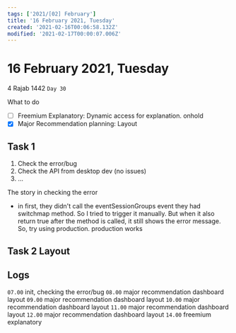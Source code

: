 ```yaml
---
tags: ['2021/[02] February']
title: '16 February 2021, Tuesday'
created: '2021-02-16T00:06:58.132Z'
modified: '2021-02-17T00:00:07.006Z'
---
```


# 16 February 2021, Tuesday
4 Rajab 1442 `Day 30`

What to do
- [ ] Freemium Explanatory: Dynamic access for explanation. onhold
- [x] Major Recommendation planning: Layout

## Task 1
1. Check the error/bug 
2. Check the API from desktop dev (no issues)
3. ...

The story in checking the error
- in first, they didn't call the eventSessionGroups event they had switchmap method. So I tried to trigger it manually. But when it also return true after the method is called, it still shows the error message. So, try using production. production works



## Task 2 Layout

## Logs
`07.00` init, checking the error/bug
`08.00` major recommendation dashboard layout
`09.00` major recommendation dashboard layout
`10.00` major recommendation dashboard layout
`11.00` major recommendation dashboard layout
`12.00` major recommendation dashboard layout
`14.00` freemium explanatory
